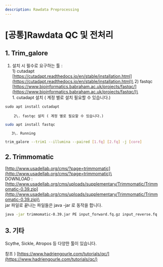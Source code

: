 ```yaml
---
description: Rawdata Preprocessing
---
```


# \[공통]Rawdata QC 및 전처리

## 1. Trim_galore

1. 설치 시 필수로 요구하는 툴 : \
   1\) cutadapt\
   [https://cutadapt.readthedocs.io/en/stable/installation.html](https://cutadapt.readthedocs.io/en/stable/installation.html)\
   2\) fastqc \
   [https://www.bioinformatics.babraham.ac.uk/projects/fastqc/](https://www.bioinformatics.babraham.ac.uk/projects/fastqc/)\
   \
   1\. cutadapt 설치 ( 계정 별로 설치 필요할 수 있습니다.)

```
sudo apt install cutadapt
```

        2\. fastqc 설치 ( 계정 별로 필요할 수 있습니다.)

```bash
sudo apt install fastqc
```

       3\. Running

```bash
trim_galore --trim1 --illumina --paired [1.fq] [2.fq] -j [core]
```

## 2. Trimmomatic

[http://www.usadellab.org/cms/?page=trimmomatic](http://www.usadellab.org/cms/?page=trimmomatic)\
\
DOWNLOAD : [http://www.usadellab.org/cms/uploads/supplementary/Trimmomatic/Trimmomatic-0.39.zip](http://www.usadellab.org/cms/uploads/supplementary/Trimmomatic/Trimmomatic-0.39.zip)\
\
jar 파일로 끝나는 파일들은 java -jar 로 동작을 합니다. 

```bash
java -jar trimmomatic-0.39.jar PE input_forward.fq.gz input_reverse.fq.gz output_forward_paired.fq.gz output_forward_unpaired.fq.gz output_reverse_paired.fq.gz output_reverse_unpaired.fq.gz ILLUMINACLIP:TruSeq3-PE.fa:2:30:10:2:keepBothReads LEADING:3 TRAILING:3 MINLEN:36
```

## 3. 기타

Scythe, Sickle, Atropos 등 다양한 툴이 있습니다.

참조 ) [https://www.hadriengourle.com/tutorials/qc/](https://www.hadriengourle.com/tutorials/qc/) 







